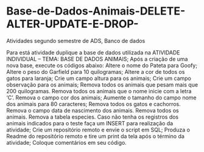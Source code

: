 # Base-de-Dados-Animais-DELETE-ALTER-UPDATE-E-DROP-
Atividades segundo semestre de ADS, Banco de dados

Para está atividade duplique a base de dados utilizada na ATIVIDADE INDIVIDUAL – TEMA: BASE DE DADOS ANIMAIS;
Após a criação de uma nova base, execute os códigos abaixo:
Altere o nome do Pateta para Goofy;
Altere o peso do Garfield para 10 quilogramas;
Altere a cor de todos os gatos para laranja;
Crie um campo altura para os animais;
Crie um campo observação para os animais;
Remova todos os animais que pesam mais que 200 quilogramas.
Remova todos os animais que o nome inicie com a letra ‘C’.
Remova o campo cor dos animais;
Aumente o tamanho do campo nome dos animais para 80 caracteres;
Remova todos os gatos e cachorros.
Remova o campo data de nascimento dos animais.
Remova todos os animais.
Remova a tabela especies.
Caso não tenha os registros dos animais indicados para o teste faça um INSERT para realização da atividade;
Crie um repositório remoto e envie o script em SQL;
Produza o Readme do repositório remoto e tire um print da tela após o término da atividade;
Coloque comentários em seu código.
